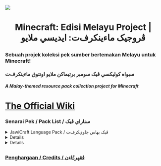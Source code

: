 ![](https://i.imgur.com/Wo8lhJl.png)

# <p align="center">Minecraft: Edisi Melayu Project | ڤروجيک ماءينکرف‌ت: ايديسي ملايو</p>

### Sebuah projek koleksi pek sumber bertemakan Melayu untuk Minecraft!</p>
### <p align=left>سبواه کوليکسي ڤيک سومبر برتيماکن ملايو اونتوق ماءينکرف‌ت</p>
##### A Malay-themed resource pack collection project for Minecraft</p>

# [The Official Wiki](https://github.com/Minecraft-EdisiMelayu/MCEM-Wiki/wiki)

### Senarai Pek / Pack List / سناراي ڤيک
<details close>
<summary>JawiCraft Language Pack / ڤيک بهاس جاوي‌کرف‌ت</summary>
<br>
<img src="https://i.imgur.com/OgENFEb.png" 
     width="240" 
     height="60" /></p>
oleh NuruddinPlays, Ahmad Ali Karim, Niskala Airaha, Naufal Rizky Rahardian, jonnaszamanone</p>
Muat Turun</p>
<a href="https://www.curseforge.com/minecraft/texture-packs/jawicraft-language-pack"</a>CurseForge (Java 1.13-1.20)</p>
<a href="https://planetminecraft.com/texture-pack/jawicraft-language-pack/"</a>PlanetMinecraft (Java 1.18)</p>
</details>
<details close>
<summary>Senjata Melayu</summary>
<br>
<img src="https://i.imgur.com/G6h3HOV.png" 
     width="128" 
     height="119" /></p>
oleh NuruddinPlays, Ahmad Ali Karim, CP_131, LitBoiss</p>
Muat Turun</p>
<a href="https://curseforge.com/minecraft/texture-packs/senjata-melayu"</a>CurseForge (Java 1.8-1.20)</p>
<a href="https://www.planetminecraft.com/texture-pack/bedrock-keris-melayu-malay-keris/"</a>PlanetMinecraft (Bedrock)</p>
</details>
<details close>
<summary>Busana Melayu</summary>
<br>
<img src="https://github.com/Minecraft-EdisiMelayu/.github/assets/77572972/93021e64-1300-4c16-8a8b-42d18b86bae4" 
     width="128" 
     height="128" /></p>
oleh flurrrrrrrry, NuruddinPlays</p>
Muat Turun</p>
<a href="https://www.curseforge.com/minecraft/texture-packs/busana-melayu"</a>CurseForge (Java 1.8-1.20)</p>
<a href="https://www.planetminecraft.com/texture-pack/busana-melayu-bedrock-port/"</a>PlanetMinecraft (Bedrock)</p>
</details>

##

### [Penghargaan / Credits / ڤڠهرݢاءن](https://sites.google.com/view/mcedisimelayu/penyumbang)
